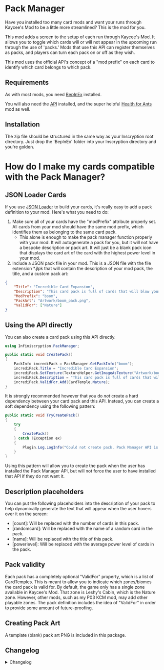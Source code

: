 # Pack Manager

Have you installed too many card mods and want your runs through Kaycee's Mod to be a little more streamlined? This is the mod for you.

This mod adds a screen to the setup of each run through Kaycee's Mod. It allows you to toggle which cards will or will not appear in the upcoming run through the use of 'packs.' Mods that use this API can register themselves as packs, and players can turn each pack on or off as they wish.

This mod uses the official API's concept of a "mod prefix" on each card to identify which card belongs to which pack.

## Requirements

As with most mods, you need [BepInEx](https://inscryption.thunderstore.io/package/BepInEx/BepInExPack_Inscryption/) installed. 

You will also need the [API](https://inscryption.thunderstore.io/package/API_dev/API/) installed, and the super helpful [Health for Ants](https://inscryption.thunderstore.io/package/JulianMods/HealthForAnts/) mod as well.

## Installation

The zip file should be structured in the same way as your Inscryption root directory. Just drop the 'BepInEx' folder into your Inscryption directory and you're golden.

# How do I make my cards compatible with the Pack Manager?

## JSON Loader Cards
If you use [JSON Loader](https://inscryption.thunderstore.io/package/MADH95Mods/JSONCardLoader/) to build your cards, it's really easy to add a pack definition to your mod. Here's what you need to do:

1. Make sure all of your cards have the "modPrefix" attribute properly set. All cards from your mod should have the same mod prefix, which identifies them as belonging to the same card pack.
    - This alone is enough to make the pack manager function properly with your mod. It will autogenerate a pack for you, but it will not have a bespoke description or pack art. It will just be a blank pack icon that displays the card art of the card with the highest power level in your mod.
2. Include a JSON pack file in your mod. This is a JSON file with the file extension *.jlpk that will contain the description of your mod pack, the title, and a custom pack art:

```json
{
	"Title": "Incredible Card Expansion",
	"Description": "This card pack is full of cards that will blow your mind.",
	"ModPrefix": "boom",
	"PackArt": "Artwork/boom_pack.png",
    "ValidFor": ["Nature"]
}
```

## Using the API directly
You can also create a card pack using this API directly. 

```c#
using Infiniscryption.PackManager;

public static void CreatePack()
{
    PackInfo incrediPack = PackManager.GetPackInfo("boom");
    incrediPack.Title = "Incredible Card Expansion";
    incrediPack.SetTexture(TextureHelper.GetImageAsTexture("Artwork/boom_pack.png");
    incrediPack.Description = "This card pack is full of cards that will blow your mind.";
    incrediPack.ValidFor.Add(CardTemple.Nature);
}
```

It is strongly recommended however that you do *not* create a hard dependency between your card pack and this API. Instead, you can create a soft dependency using the following pattern:

```c#
public static void TryCreatePack()
{
    try
    {
        CreatePack()
    } catch (Exception ex)
    {
        Plugin.Log.LogInfo("Could not create pack. Pack Manager API is not installed");
    }
}
```

Using this pattern will allow you to create the pack when the user has installed the Pack Manager API, but will not force the user to have installed that API if they do not want it.

## Description placeholders

You can put the following placeholders into the description of your pack to help dynamically generate the text that will appear when the user hovers over it on the screen:

- \[count\]: Will be replaced with the number of cards in this pack.
- \[randomcard\]: Will be replaced with the name of a random card in the pack.
- \[name\]: Will be replaced with the title of this pack.
- \[powerlevel\]: Will be replaced with the average power level of cards in the pack.

## Pack validity

Each pack has a completely optional "ValidFor" property, which is a list of CardTemples. This is meant to allow you to indicate which zones/biomes the card pack is valid for. By default, the game only has a single zone available in Kaycee's Mod. That zone is Leshy's Cabin, which is the Nature zone. However, other mods, such as my P03 KCM mod, may add other playable zones. The pack definition includes the idea of "ValidFor" in order to provide some amount of future-proofing.

## Creating Pack Art

A template (blank) pack art PNG is included in this package.

## Changelog 

<details>
<summary>Changelog</summary>

1.0
- Initial version. 
</details>